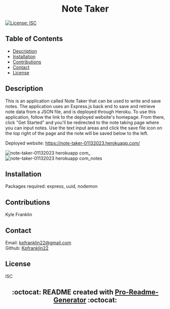 # <h1 align="center"> Note Taker

[![License: ISC](https://img.shields.io/badge/License-ISC-blue.svg)](https://opensource.org/licenses/ISC)

## Table of Contents

- [Description](#description)
- [Installation](#installation)
- [Contributions](#contributions)
- [Contact](#contact)
- [License](#license)

## Description

This is an application called Note Taker that can be used to write and save notes. The application uses an Express.js back end to save and retrieve note data from a JSON file, and is deployed through Heroku. To use this application, follow the link to the deployed website's homepage. From there, click "Get Started" and you'll be redirected to the note taking page where you can input notes. Use the text input areas and click the save file icon on the top right of the page and the note will be saved below to the left.

Deployed website: https://note-taker-01132023.herokuapp.com/

![note-taker-01132023 herokuapp com_](https://user-images.githubusercontent.com/115495027/213343632-2b40c5be-209a-4321-a90d-fbda958d47d0.png)
![note-taker-01132023 herokuapp com_notes](https://user-images.githubusercontent.com/115495027/213343649-b57d1c33-b5af-4109-8e78-d117f85b11a7.png)

## Installation

Packages required: express, uuid, nodemon

## Contributions

Kyle Franklin

## Contact

Email: kpfranklin22@gmail.com <br/>
Github: [Kpfranklin22](https://github.com/Kpfranklin22)

## License

ISC

## <h2 align="center"> :octocat: README created with [Pro-Readme-Generator](https://github.com/Kpfranklin22/pro-readme-generator) :octocat:

